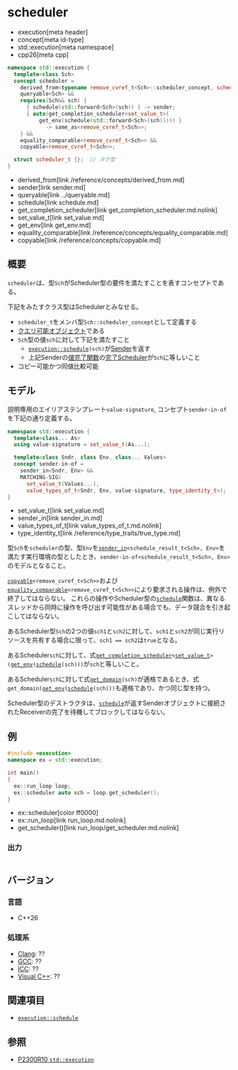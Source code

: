 # scheduler
* execution[meta header]
* concept[meta id-type]
* std::execution[meta namespace]
* cpp26[meta cpp]

```cpp
namespace std::execution {
  template<class Sch>
  concept scheduler =
    derived_from<typename remove_cvref_t<Sch>::scheduler_concept, scheduler_t> &&
    queryable<Sch> &&
    requires(Sch&& sch) {
      { schedule(std::forward<Sch>(sch)) } -> sender;
      { auto(get_completion_scheduler<set_value_t>(
          get_env(schedule(std::forward<Sch>(sch))))) }
            -> same_as<remove_cvref_t<Sch>>;
    } &&
    equality_comparable<remove_cvref_t<Sch>> &&
    copyable<remove_cvref_t<Sch>>;

  struct scheduler_t {};  // タグ型
}
```
* derived_from[link /reference/concepts/derived_from.md]
* sender[link sender.md]
* queryable[link ../queryable.md]
* schedule[link schedule.md]
* get_completion_scheduler[link get_completion_scheduler.md.nolink]
* set_value_t[link set_value.md]
* get_env[link get_env.md]
* equality_comparable[link /reference/concepts/equality_comparable.md]
* copyable[link /reference/concepts/copyable.md]

## 概要
`scheduler`は、型`Sch`がScheduler型の要件を満たすことを表すコンセプトである。

下記をみたすクラス型はSchedulerとみなせる。

- `scheduler_t`をメンバ型`Sch::scheduler_concept`として定義する
- [クエリ可能オブジェクト](../queryable.md)である
- `Sch`型の値`sch`に対して下記を満たすこと
    - [`execution::schedule`](schedule.md)`(sch)`が[Sender](sender.md)を返す
    - 上記Senderの[値完了関数](set_value.md)の[完了Scheduler](get_completion_scheduler.md.nolink)が`Sch`に等しいこと
- コピー可能かつ同値比較可能


## モデル
説明専用のエイリアステンプレート`value-signature`, コンセプト`sender-in-of`を下記の通り定義する。

```cpp
namespace std::execution {
  template<class... As>
  using value-signature = set_value_t(As...);

  template<class Sndr, class Env, class... Values>
  concept sender-in-of =
    sender_in<Sndr, Env> &&
    MATCHING-SIG(
      set_value_t(Values...),
      value_types_of_t<Sndr, Env, value-signature, type_identity_t>);
}
```
* set_value_t[link set_value.md]
* sender_in[link sender_in.md]
* value_types_of_t[link value_types_of_t.md.nolink]
* type_identity_t[link /reference/type_traits/true_type.md]

型`Sch`を`scheduler`の型、型`Env`を[`sender_in`](sender_in.md)`<schedule_result_t<Sch>, Env>`を満たす実行環境の型としたとき、`sender-in-of<schedule_result_t<Sch>, Env>`のモデルとなること。

[`copyable`](/reference/concepts/copyable.md)`<remove_cvref_t<Sch>>`および[`equality_comparable`](/reference/concepts/equality_comparable.md)`<remove_cvref_t<Sch>>`により要求される操作は、例外で終了してはならない。
これらの操作やScheduler型の[`schedule`](schedule.md)関数は、異なるスレッドから同時に操作を呼び出す可能性がある場合でも、データ競合を引き起こしてはならない。

あるScheduler型`Sch`の2つの値`sch1`と`sch2`に対して、`sch1`と`sch2`が同じ実行リソースを共有する場合に限って、`sch1 == sch2`は`true`となる。

あるScheduler`sch`に対して、式[`get_completion_scheduler`](get_completion_scheduler.md.nolink)`<`[`set_value_t`](set_value.md)`>(`[`get_env`](get_env.md)`(`[`schedule`](schedule.md)`(sch)))`が`sch`と等しいこと。

あるScheduler`sch`に対して式[`get_domain`](get_domain.md.nolink)`(sch)`が適格であるとき、式`get_domain(`[`get_env`](get_env.md)`(`[`schedule`](schedule.md)`(sch)))`も適格であり、かつ同じ型を持つ。

Scheduler型のデストラクタは、[`schedule`](schedule.md)が返すSenderオブジェクトに接続されたReceiverの完了を待機してブロックしてはならない。


## 例
```cpp example
#include <execution>
namespace ex = std::execution;

int main()
{
  ex::run_loop loop;
  ex::scheduler auto sch = loop.get_scheduler();
}
```
* ex::scheduler[color ff0000]
* ex::run_loop[link run_loop.md.nolink]
* get_scheduler()[link run_loop/get_scheduler.md.nolink]

### 出力
```
```


## バージョン
### 言語
- C++26

### 処理系
- [Clang](/implementation.md#clang): ??
- [GCC](/implementation.md#gcc): ??
- [ICC](/implementation.md#icc): ??
- [Visual C++](/implementation.md#visual_cpp): ??


## 関連項目
- [`execution::schedule`](schedule.md)


## 参照
- [P2300R10 `std::execution`](https://www.open-std.org/jtc1/sc22/wg21/docs/papers/2024/p2300r10.html)
